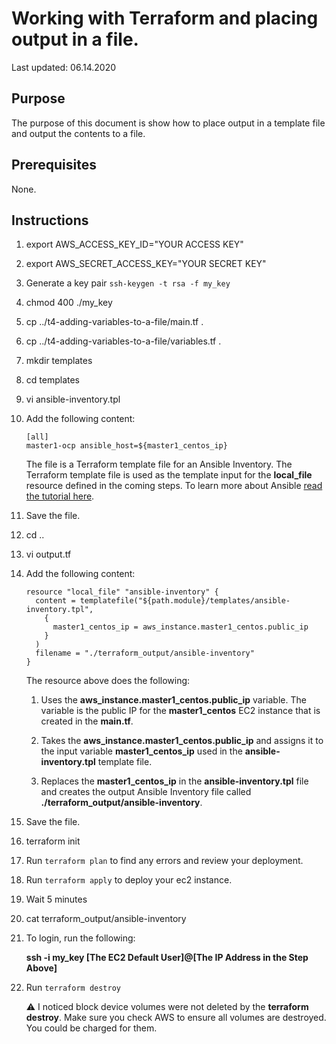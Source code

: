 # Working with Terraform and placing output in a file.

Last updated: 06.14.2020

## Purpose

The purpose of this document is show how to place output in a template file
and output the contents to a file.

## Prerequisites

None.

## Instructions

1. export AWS_ACCESS_KEY_ID="YOUR ACCESS KEY"
1. export AWS_SECRET_ACCESS_KEY="YOUR SECRET KEY"
1. Generate a key pair `ssh-keygen -t rsa -f my_key`
1. chmod 400 ./my_key
1. cp ../t4-adding-variables-to-a-file/main.tf .
1. cp ../t4-adding-variables-to-a-file/variables.tf .
1. mkdir templates
1. cd templates
1. vi ansible-inventory.tpl
1. Add the following content:
    
    ```
    [all]
    master1-ocp ansible_host=${master1_centos_ip}
    ```
    
    The file is a Terraform template file for an Ansible Inventory.
    The Terraform template file is used as the template input for
    the **local_file** resource defined in the coming steps. 
    To learn more about Ansible
    [read the tutorial here](https://github.com/bretmullinix/ansbile-for-beginners).
    
1. Save the file.
1. cd ..
1. vi output.tf
1. Add the following content:

    ```hcl-terraform
    resource "local_file" "ansible-inventory" {
      content = templatefile("${path.module}/templates/ansible-inventory.tpl",
        {
          master1_centos_ip = aws_instance.master1_centos.public_ip
        }
      )
      filename = "./terraform_output/ansible-inventory"
    }   
    ```
    The resource above does the following:
    
    1. Uses the **aws_instance.master1_centos.public_ip** variable.  The 
    variable is the public IP for the **master1_centos** EC2 instance that
    is created in the **main.tf**.
    
    1. Takes the **aws_instance.master1_centos.public_ip** and assigns it to
    the input variable **master1_centos_ip** used in the **ansible-inventory.tpl**
    template file.
    
    1. Replaces the **master1_centos_ip** in the **ansible-inventory.tpl** file
    and creates the output Ansible Inventory file called
    **./terraform_output/ansible-inventory**.
    
1. Save the file.
1. terraform init
1. Run `terraform plan` to find any errors and review
your deployment.
1. Run `terraform apply` to deploy your ec2 instance.
1. Wait 5 minutes
1. cat terraform_output/ansible-inventory
1. To login, run the following:

    **ssh -i my_key [The EC2 Default User]@[The IP Address in the Step Above]**

1. Run `terraform destroy`

    :warning: I noticed block device volumes were not deleted by the
    **terraform destroy**.  Make sure you check AWS to ensure all
    volumes are destroyed.  You could be charged for them.